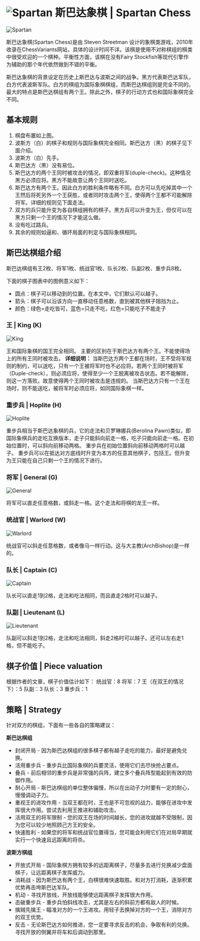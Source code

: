 # ![Spartan](https://github.com/gbtami/pychess-variants/blob/master/static/icons/spartan.svg) 斯巴达象棋 | Spartan Chess

![Spartan](https://github.com/gbtami/pychess-variants/blob/master/static/images/CVariantsGuide/Spartan.png)

斯巴达象棋(Spartan Chess)是由 Steven Streetman 设计的象棋类游戏，2010年收录在ChessVariants网站，具体的设计时间不详。该棋是使用不对称棋组的棋类中很受欢迎的一个棋种。平衡性方面，该棋在没有Fairy Stockfish等现代引擎作为辅助的那个年代依然做到不错的平衡。

斯巴达象棋的背景设定在历史上斯巴达与波斯之间的战争。黑方代表斯巴达军队，白方代表波斯军队。白方的棋组为国际象棋棋组，而斯巴达棋组则是完全不同的。最大的特点是斯巴达棋组有两个王。除此之外，棋子的行动方式也和国际象棋完全不同。
 
## 基本规则
1.  棋盘布置如上图。
2.	波斯方（白）的棋子和规则与国际象棋完全相同。斯巴达方（黑）的棋子见下面介绍。
3.	波斯方（白）先手。
4.	斯巴达方（黑）没有易位。
5.	斯巴达方的两个王同时被攻击的情况，即双重将军(duple-check)。这种情况黑方必须应将。黑方不能故意让两个王同时送吃。
6.	斯巴达方有两个王。因此白方的胜利条件略有不同。白方可以先吃掉其中一个王然后将死另外一个王获胜，或者同时攻击两个王，使得两个王都不可能解除将军。详细的规则见下面走法。
7.	双方的兵只能升变为各自棋组拥有的棋子。黑方兵可以升变为王，但仅可以在黑方只剩一个王的情况下才能这么做。
8.  没有吃过路兵。
9.  其余的规则如逼和、循环局面的判定与国际象棋相同。

## 斯巴达棋组介绍
斯巴达棋组有王2枚、将军1枚、统战官1枚、队长2枚、队副2枚、重步兵8枚。

下面的棋子图表中的图例意义如下：
* 圆点：棋子可以移动到的位置。在本文中，它们默认可以越子。
* 箭头：棋子可以沿该方向一直移动任意格数，直到被其他棋子阻挡为止。
* 颜色：绿色=走吃皆可，蓝色=只走不吃，红色=只能吃子不能走子

### 王 | King (K)

![King](https://github.com/gbtami/pychess-variants/blob/master/static/images/CVariantsGuide/SpartanKing.png)
 
王和国际象棋的国王完全相同。
主要的区别在于斯巴达方有两个王。不能使得场上的所有王同时被攻击。
**详细说明：**
当斯巴达方两个王都在场时，王不受将军规则的制约，可以送吃，只有一个王被将军时也不必应将。若两个王同时被将军（Duple-check），则必须应将，使得至少一个王脱离被攻击状态。若不能解除，则这一方落败。故意使得两个王同时被攻击是违规的。
当斯巴达方只有一个王在场时，则不能送吃，被将军时必须应将，如同国际象棋一样。

### 重步兵 | Hoplite (H)

![Hoplite](https://github.com/gbtami/pychess-variants/blob/master/static/images/CVariantsGuide/SpartanHoplite.png)
 
重步兵相当于斯巴达象棋的兵，它的走法和贝罗琳娜兵(Berolina Pawn)类似，即国际象棋兵的走吃互换版本，走子只能斜向前走一格，吃子只能向前走一格。在初始位置时，可以斜向前移动两格。
重步兵在初始位置斜向前移动两格时可以越子。
重步兵可以在抵达对方底线时升变为本方的任意其他棋子，包括王。但升变为王只能在自己只剩一个王的情况下进行。

### 将军 | General (G)

![General](https://github.com/gbtami/pychess-variants/blob/master/static/images/CVariantsGuide/SpartanGeneral.png)
 
将军可以直走任意格数，或斜走一格。这个走法和将棋的龙王一样。

### 统战官 | Warlord (W)

![Warlord](https://github.com/gbtami/pychess-variants/blob/master/static/images/CVariantsGuide/SpartanWarlord.png)
 
统战官可以斜走任意格数，或者像马一样行动。这与大主教(ArchBishop)是一样的。

### 队长 | Captain (C)

![Captain](https://github.com/gbtami/pychess-variants/blob/master/static/images/CVariantsGuide/SpartanCaptain.png)
 
队长可以直走1到2格，走法和吃法相同，而且直走2格时可以越子。

### 队副 | Lieutenant (L)

![Lieutenant](https://github.com/gbtami/pychess-variants/blob/master/static/images/CVariantsGuide/SpartanLieutenant.png)
 
队副可以斜走1到2格，走法和吃法相同，斜走2格时可以越子。还可以左右走1格，但不能吃子。

## 棋子价值 | Piece valuation

根据作者的文章，棋子价值估计如下：
统战官：8
将军：7
王（在双王的情况下）：5
队副：3
队长：3
重步兵：1

## 策略 | Strategy
针对双方的棋组，下面有一些各自的策略建议：

**斯巴达棋组**
* 封闭开局 - 因为斯巴达棋组的很多棋子都有越子走吃的能力，最好是避免兑换。
* 活用重步兵 - 重步兵比国际象棋的兵要灵活，使用它们去尽快抢占要点。
* 叠兵 - 前后相邻的重步兵是非常强的兵阵，建立多个叠兵阵型能起到有效的防御作用。
* 耐心开局 - 斯巴达棋组的单位整体偏慢，所以在出动子力时要有一定的耐心，慢慢调动子力。
* 重视王的进攻作用 - 当双王都在时，王也是不可忽视的战力，能够在进攻中发挥很大作用。尝试去利用王推进和辅助攻击。
* 活用双王的将军限制 - 您的双王在场的时间越长，您的进攻就越不受限制，因为您可以较少地照顾己方王的安全。
* 快速胜利 - 如果您的将军和统战官位置得当，您可能会利用它们在对局早期就实行一个快速且远距离的将杀。

**波斯方棋组**
* 开放式开局 - 国际象棋方拥有较多的远距离棋子，尽量多去进行兑换减少盘面棋子，让远距离棋子发挥威力。
* 消耗战 - 因为斯巴达有两个王，白棋很难快速取胜。和对方打消耗，逐渐积累优势再击垮斯巴达军队。
* 机动 - 寻找开放线，开放线能够使远距离棋子发挥很大作用。
* 击破重步兵 - 重步兵怕斜线攻击，尤其是左右的斜前方都有敌人的时候。
* 擒贼先擒王 - 瞄准对方的一个王进攻。用轻子去换掉对方的一个王，消除对方的双王优势。
* 反击 - 无论斯巴达方如何推进，您一定要寻求反击的机会，争取有利的兑换。寻找开放的侧翼并将车和后调动到那里。

